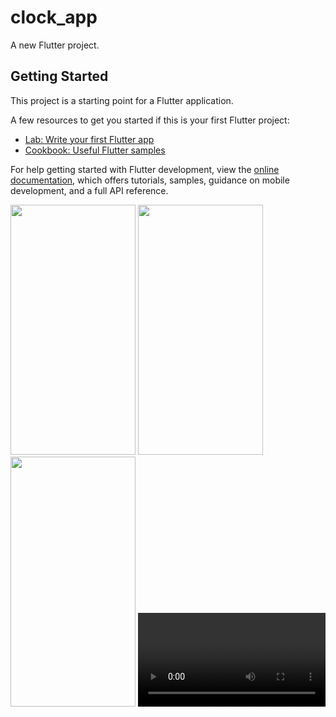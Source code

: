 # clock_app

A new Flutter project.

## Getting Started

This project is a starting point for a Flutter application.

A few resources to get you started if this is your first Flutter project:

- [Lab: Write your first Flutter app](https://docs.flutter.dev/get-started/codelab)
- [Cookbook: Useful Flutter samples](https://docs.flutter.dev/cookbook)

For help getting started with Flutter development, view the
[online documentation](https://docs.flutter.dev/), which offers tutorials,
samples, guidance on mobile development, and a full API reference.
<p>
<img src="https://github.com/rutvik4940/clock_app/assets/153794371/f35f495b-a5e6-4552-9238-65b1db9633d3"
 height="400px" width="200px" />
 <img src="https://github.com/rutvik4940/clock_app/assets/153794371/225fe74e-ca2b-49ff-9cbb-02faf6d1bd10"
 height="400px" width="200px" />
 <img src="https://github.com/rutvik4940/clock_app/assets/153794371/3bd73a3f-d99e-4e17-978c-9b9e9b05dbc4"
 height="400px" width="200px" />

 <video>
"https://github.com/rutvik4940/clock_app/assets/153794371/a1421cc8-4eac-460a-a601-03f5a4fbfb65"
 </video>
  
</p>
